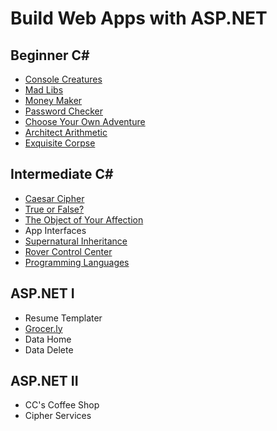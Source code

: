 # Build Web Apps with ASP.NET

## Beginner C#

* [Console Creatures](csharp-console-creatures)
* [Mad Libs](csharp-mad-libs)
* [Money Maker](csharp-money-maker-live)
* [Password Checker](csharp-password-checker)
* [Choose Your Own Adventure](csharp-choose-your-own-adventure)
* [Architect Arithmetic](csharp-architect-arithmetic)
* [Exquisite Corpse](csharp-exquisite-corpse)

## Intermediate C#

* [Caesar Cipher](csharp-caesar-cipher)
* [True or False?](csharp-true-or-false)
* [The Object of Your Affection](csharp-dating-profile)
* App Interfaces
* [Supernatural Inheritance](csharp-supernatural-inheritance)
* [Rover Control Center](csharp-rover-control-center)
* [Programming Languages](csharp-programming-languages)

## ASP.NET I

* Resume Templater
* [Grocer.ly](aspnet-grocery-store)
* Data Home
* Data Delete

## ASP.NET II

* CC's Coffee Shop
* Cipher Services